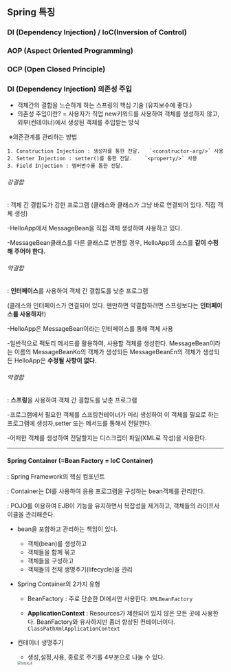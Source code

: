 ## Spring 특징

### DI (Dependency Injection) / IoC(Inversion of Control)

### AOP (Aspect Oriented Programming)

### OCP (Open Closed Principle)







### DI (Dependency Injection) 의존성 주입

- 객체간의 결합을 느슨하게 하는 스프링의 핵심 기술 (유지보수에 좋다.)
- 의존성 주입이란? = 사용자가 직업 new키워드를 사용하여 객체를 생성하지 않고, 외부(컨테이너)에서 생성된 객체를 주입받는 방식



​	※의존관계를 관리하는 방법

	1. Construction Injection : 생성자를 통한 전달.   `<constructor-arg/>` 사용
 	2. Setter Injection : setter()를 통한 전달.    `<property/>` 사용
 	3. Field Injection : 멤버변수를 통한 전달.



###### 강결합 

: 객체 간 결합도가 강한 프로그램 (클래스와 클래스가 그냥 바로 연결되어 있다. 직접 객체 생성)

-HelloApp에서 MessageBean을 직접 객체 생성하여 사용하고 있다.

-MessageBean클래스를 다른 클래스로 변경할 경우, HelloApp의 소스를 **같이 수정해 주어야 한다.**



###### 약결합

: **인터페이스**를 사용하여 객체 간 결합도를 낮춘 프로그램

(클래스와 인터페이스가 연결되어 있다. 왠만하면 약결합하려면 스프링보다는 **인터페이스를 사용하자!**)

-HelloApp은 MessageBean이라는 인터페이스를 통해 객체 사용

-일반적으로 팩토리 메서드를 활용하여, 사용할 객체를 생성한다. MessageBean이라는 이름의 MessageBeanKo의 객체가 생성되든 MessageBeanEn의 객체가 생성되든 HelloApp은 **수정될 사항이 없다.**



###### 약결합

: **스프링**을 사용하여 객체 간 결합도를 낮춘 프로그램

-프로그램에서 필요한 객체를 스프링컨테이너가 미리 생성하여 이 객체를 필요로 하는 프로그램에 생성자,setter 또는 메서드를 통해서 전달한다.

-어떠한 객체를 생성하여 전달할지는 디스크립터 파일(XML로 작성)을 사용한다.







---

#### Spring Container (=Bean Factory = IoC Container)

: Spring Framework의 핵심 컴포넌트

: Container는 DI를 사용하여 응용 프로그램을 구성하는 bean객체를 관리한다.

: POJO를 이용하여 EJB이 기능을 유지하면서 복잡성을 제거하고, 객체들의 라이프사이클을 관리해준다.



- bean을 포함하고 관리하는 책임이 있다.

  - 객체(bean)를 생성하고
  - 객체들을 함께 묶고
  - 객체들을 구성하고
  - 객체들의 전체 생명주기(lifecycle)을 관리

  

- Spring Container의 2가지 유형

  - BeanFactory : 주로 단순한 DI에서만 사용한다.    `XMLBeanFactory`

  - **ApplicationContext** : Resources가 제한되어 있지 않은 모든 곳에 사용한다. BeanFactory와 유사하지만 좀더 향상된 컨테이너이다.   `ClassPathXmlApplicationContext`

    

- 컨테이너 생명주기

  - 생성,설정,사용, 종료로 주기를 4부분으로 나눌 수 있다.

  <img src="C:\Users\mingy\Pictures\Saved Pictures\이미지_4.png" alt="이미지_4" style="zoom:50%;" />





